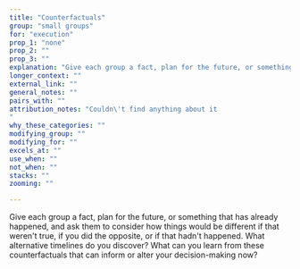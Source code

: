 ```yaml
---
title: "Counterfactuals"
group: "small groups"
for: "execution"
prop_1: "none"
prop_2: ""
prop_3: ""
explanation: "Give each group a fact, plan for the future, or something that has already happened, and ask them to consider how things would be different if that weren\'t true, if you did the opposite, or if that hadn\'t happened. What alternative timelines do you discover? What can you learn from these counterfactuals that can inform or alter your decision-making now?"
longer_context: ""
external_link: ""
general_notes: ""
pairs_with: ""
attribution_notes: "Couldn\'t find anything about it
"
why_these_categories: ""
modifying_group: ""
modifying_for: ""
excels_at: ""
use_when: ""
not_when: ""
stacks: ""
zooming: ""

---
```


Give each group a fact, plan for the future, or something that has already happened, and ask them to consider how things would be different if that weren't true, if you did the opposite, or if that hadn't happened. What alternative timelines do you discover? What can you learn from these counterfactuals that can inform or alter your decision-making now?
